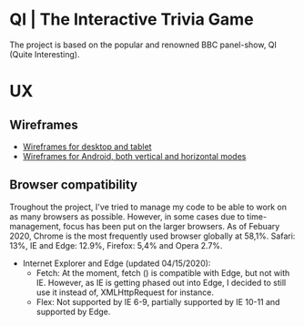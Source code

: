 # QI | The Interactive Trivia Game

The project is based on the popular and renowned BBC panel-show, QI (Quite Interesting).

# UX 

## Wireframes

- [Wireframes for desktop and tablet](assets\images\wireframes\Desktoptrivia.pdf)
- [Wireframes for Android, both vertical and horizontal modes](assets\images\wireframes\Triviamobile.pdf)

## Browser compatibility

Troughout the project, I've tried to manage my code to be able to work on as many 
browsers as possible. However, in some cases due to time-management, focus has been 
put on the larger browsers. As of Febuary 2020, Chrome is the most frequently used 
browser globally at 58,1%. Safari: 13%, IE and Edge: 12.9%, Firefox: 5,4% and Opera 2.7%.

* Internet Explorer and Edge (updated 04/15/2020):
    * Fetch: At the moment, fetch () is compatible with Edge, but not with IE.
    However, as IE is getting phased out into Edge, I decided to still use it instead of,
    XMLHttpRequest for instance.
    * Flex: Not supported by IE 6-9, partially supported by IE 10-11 and supported by Edge.